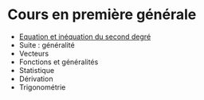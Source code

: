 # Cours en première générale

- [Equation et inéquation du second degré](./Second_degre/trinome.md)
- Suite : généralité
- Vecteurs
- Fonctions et généralités
- Statistique
- Dérivation
- Trigonométrie